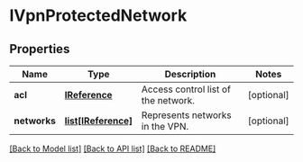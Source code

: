 # IVpnProtectedNetwork

## Properties
Name | Type | Description | Notes
------------ | ------------- | ------------- | -------------
**acl** | [**IReference**](IReference.md) | Access control list of the network. | [optional] 
**networks** | [**list[IReference]**](IReference.md) | Represents networks in the VPN. | [optional] 

[[Back to Model list]](../README.md#documentation-for-models) [[Back to API list]](../README.md#documentation-for-api-endpoints) [[Back to README]](../README.md)


